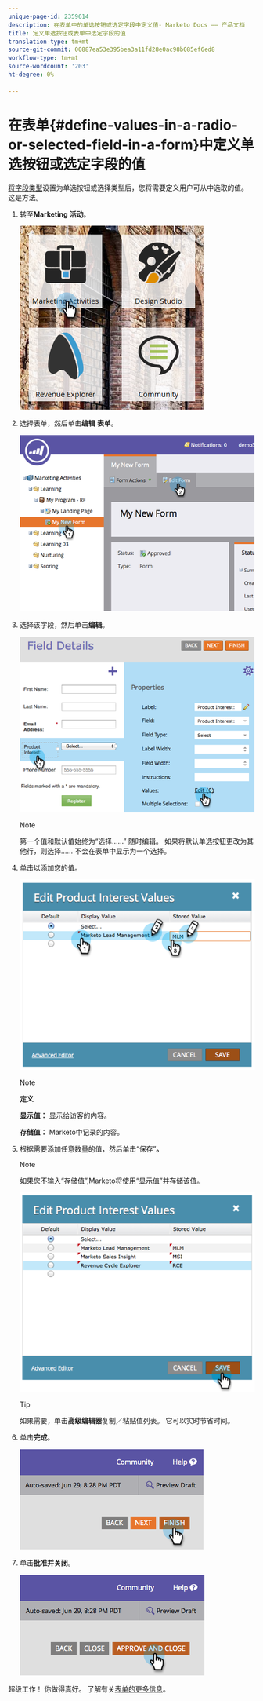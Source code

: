 ```yaml
---
unique-page-id: 2359614
description: 在表单中的单选按钮或选定字段中定义值- Marketo Docs —— 产品文档
title: 定义单选按钮或表单中选定字段的值
translation-type: tm+mt
source-git-commit: 00887ea53e395bea3a11fd28e0ac98b085ef6ed8
workflow-type: tm+mt
source-wordcount: '203'
ht-degree: 0%

---
```



# 在表单{#define-values-in-a-radio-or-selected-field-in-a-form}中定义单选按钮或选定字段的值

[将字段类型](../../../../product-docs/administration/field-management/change-the-type-of-a-marketo-custom-field.md)设置为单选按钮或选择类型后，您将需要定义用户可从中选取的值。 这是方法。

1. 转至&#x200B;**Marketing** **活动**。

   ![](assets/ma.png)

1. 选择表单，然后单击&#x200B;**编辑** **表单**。

   ![](assets/image2014-9-15-16-3a28-3a56.png)

1. 选择该字段，然后单击&#x200B;**编辑**。

   ![](assets/image2014-9-15-16-3a29-3a6.png)

   >[!NOTE]
   >
   >第一个值和默认值始终为“选择……” 随时编辑。 如果将默认单选按钮更改为其他行，则选择…… 不会在表单中显示为一个选择。

1. 单击以添加您的值。

   ![](assets/image2014-9-15-16-3a29-3a18.png)

   >[!NOTE]
   >
   >**定义**
   >
   >
   >**显示值：** 显示给访客的内容。
   >
   >
   >**存储值：** Marketo中记录的内容。

1. 根据需要添加任意数量的值，然后单击“保存”**。**

   >[!NOTE]
   >
   >如果您不输入“存储值”,Marketo将使用“显示值”并存储该值。

   ![](assets/image2014-9-15-16-3a29-3a30.png)

   >[!TIP]
   >
   >如果需要，单击&#x200B;**高级编辑器**&#x200B;复制／粘贴值列表。 它可以实时节省时间。

1. 单击&#x200B;**完成**。

   ![](assets/image2014-9-15-16-3a29-3a43.png)

1. 单击&#x200B;**批准并关闭**。

   ![](assets/image2014-9-15-16-3a29-3a57.png)

超级工作！ 你做得真好。 了解有关[表单的更多信息](http://docs.marketo.com/display/docs/forms)。
